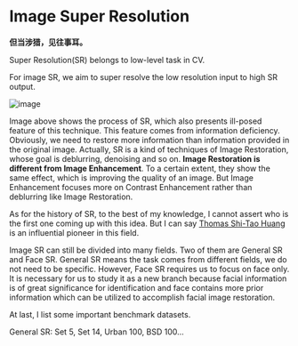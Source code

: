 # Image Super Resolution

**但当涉猎，见往事耳。**

Super Resolution(SR) belongs to low-level task in CV.

For image SR, we aim to super resolve the low resolution input to high SR output.

![image](https://user-images.githubusercontent.com/36061421/119450479-87f18b80-bd66-11eb-8b56-5df25f6f2556.png)

Image above shows the process of SR, which also presents ill-posed feature of this technique. This feature comes from information deficiency. Obviously, we need to restore more information than information provided in the original image. Actually, SR is a kind of techniques of Image Restoration, whose goal is deblurring, denoising and so on. **Image Restoration is different from Image Enhancement**. To a certain extent, they show the same effect, which is improving the quality of an image. But Image Enhancement focuses more on Contrast Enhancement rather than deblurring like Image Restoration.

As for the history of SR, to the best of my knowledge, I cannot assert who is the first one coming up with this idea. But I can say [Thomas Shi-Tao Huang](https://grainger.illinois.edu/about/directory/faculty/t-huang1) is an influential pioneer in this field.

Image SR can still be divided into many fields. Two of them are General SR and Face SR. General SR means the task comes from different fields, we do not need to be specific. However, Face SR requires us to focus on face only. It is necessary for us to study it as a new branch because facial information is of great significance for identification and face contains more prior information which can be utilized to accomplish facial image restoration.

At last, I list some important benchmark datasets.

General SR: Set 5, Set 14, Urban 100, BSD 100...

